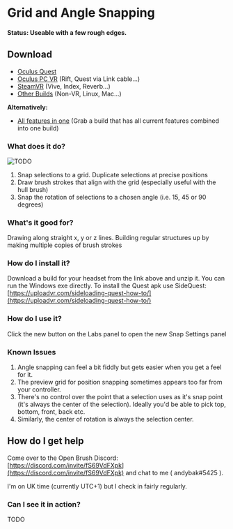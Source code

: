 # Grid and Angle Snapping

#### Status: Useable with a few rough edges.

## Download

* [Oculus Quest](https://nightly.link/IxxyXR/open-brush/workflows/build/features%2Fsnapping/Oculus%20Quest%20Experimental)&#x20;
* [Oculus PC VR](https://nightly.link/IxxyXR/open-brush/workflows/build/features%2Fsnapping/Windows%20Rift%20Experimental) (Rift, Quest via Link cable...)
* [SteamVR](https://nightly.link/IxxyXR/open-brush/workflows/build/features%2Fsnapping/Windows%20SteamVR%20Experimental) (Vive, Index, Reverb...)
* [Other Builds](https://nightly.link/IxxyXR/open-brush/workflows/build/features%2Fsnapping) (Non-VR, Linux, Mac...)

**Alternatively:**

* [All features in one](all-features-in-one.md) (Grab a build that has all current features combined into one build)

### What does it do?

![TODO](https://cdn.discordapp.com/attachments/804251582715265034/846812293177933894/2021-05-25\_19-06-31.gif)

1. Snap selections to a grid. Duplicate selections at precise positions
2. Draw brush strokes that align with the grid (especially useful with the hull brush)
3. Snap the rotation of selections to a chosen angle (i.e. 15, 45 or 90 degrees)



### What's it good for?

Drawing along straight x, y or z lines. Building regular structures up by making multiple copies of brush strokes

### How do I install it?

Download a build for your headset from the link above and unzip it. You can run the Windows exe directly. To install the Quest apk use SideQuest: [https://uploadvr.com/sideloading-quest-how-to/](https://uploadvr.com/sideloading-quest-how-to/)

### How do I use it?

Click the new button on the Labs panel to open the new Snap Settings panel

### Known Issues

1. Angle snapping can feel a bit fiddly but gets easier when you get a feel for it.
2. The preview grid for position snapping sometimes appears too far from your controller.
3. There's no control over the point that a selection uses as it's snap point (it's always the center of the selection). Ideally you'd be able to pick top, bottom, front, back etc.
4. Similarly, the center of rotation is always the selection center.

## How do I get help

Come over to the Open Brush Discord: [https://discord.com/invite/fS69VdFXpk](https://discord.com/invite/fS69VdFXpk) and chat to me ( andybak#5425 ).

I'm on UK time (currently UTC+1) but I check in fairly regularly.

### Can I see it in action?

TODO

